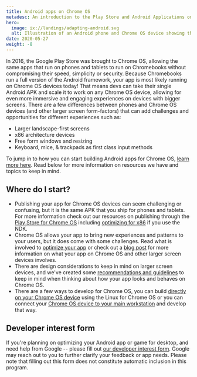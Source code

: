 ```yaml
---
title: Android apps on Chrome OS
metadesc: An introduction to the Play Store and Android Applications on Chrome OS.
hero:
  image: ix://landings/adapting-android.svg
  alt: Illustration of an Android phone and Chrome OS device showing the same application running on both.
date: 2020-05-27
weight: -8
---
```


In 2016, the Google Play Store was brought to Chrome OS, allowing the same apps that run on phones and tablets to run on Chromebooks without compromising their speed, simplicity or security. Because Chromebooks run a full version of the Android framework, your app is most likely running on Chrome OS devices today! That means devs can take their single Android APK and scale it to work on any Chrome OS device, allowing for even more immersive and engaging experiences on devices with bigger screens. There are a few differences between phones and Chrome OS devices (and other larger screen form-factors) that can add challenges and opportunities for different experiences such as:

- Larger landscape-first screens
- x86 architecture devices
- Free form windows and resizing
- Keyboard, mice, & trackpads as first class input methods

To jump in to how you can start building Android apps for Chrome OS, [learn more here](/{{locale.code}}/android/start). Read below for more information on resources we have and topics to keep in mind.

## Where do I start?

- Publishing your app for Chrome OS devices can seem challenging or confusing, but it is the same APK that you ship for phones and tablets. For more information check out our resources on publishing through the [Play Store for Chrome OS](/{{locale.code}}/publish) including [optimizing for x86](/{{locale.code}}/games/optimizing-games-publishing) if you use the NDK.
- Chrome OS allows your app to bring new experiences and patterns to your users, but it does come with some challenges. Read what is involved to [optimize your app](/{{locale.code}}/android/optimizing) or check out a [blog post](https://medium.com/androiddevelopers/android-at-large-how-to-bring-optimized-experiences-to-the-big-screen-a50a6784e59d) for more information on what your app on Chrome OS and other larger screen devices involves.
- There are design considerations to keep in mind on larger screen devices, and we've created some [recommendations and guidelines](/{{locale.code}}/android/design) to keep in mind when thinking about how your app looks and behaves on Chrome OS.
- There are a few ways to develop for Chrome OS, you can build [directly on your Chrome OS device](/{{locale.code}}/android-environment/deploying-apps#deploy-from-chrome-os) using the Linux for Chrome OS or you can connect your [Chrome OS device to your main workstation](/{{locale.code}}/android-environment/deploying-apps#deploy-from-another-device) and develop that way.

## Developer interest form

If you're planning on optimizing your Android app or game for desktop, and need help from Google -- please fill out [our developer interest form](https://forms.gle/wPUjwhLgLnqvsqDG6). Google may reach out to you to further clarify your feedback or app needs. Please note that filling out this form does not constitute automatic inclusion in this program.
